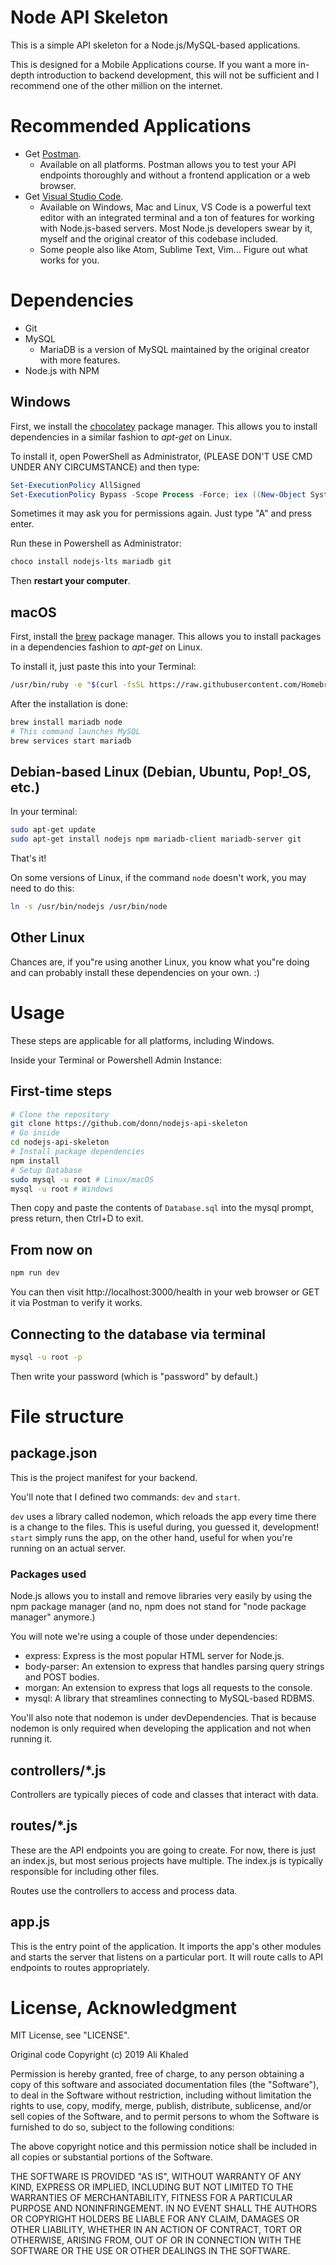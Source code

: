 # Node API Skeleton
This is a simple API skeleton for a Node.js/MySQL-based applications.

This is designed for a Mobile Applications course. If you want a more in-depth introduction to backend development, this will not be sufficient and I recommend one of the other million on the internet.

# Recommended Applications
* Get [Postman](https://www.getpostman.com/downloads/).
    * Available on all platforms. Postman allows you to test your API endpoints thoroughly and without a frontend application or a web browser.
* Get [Visual Studio Code](https://code.visualstudio.com).
    * Available on Windows, Mac and Linux, VS Code is a powerful text editor with an integrated terminal and a ton of features for working with Node.js-based servers. Most Node.js developers swear by it, myself and the original creator of this codebase included.
    * Some people also like Atom, Sublime Text, Vim… Figure out what works for you.

# Dependencies
* Git
* MySQL
    * MariaDB is a version of MySQL maintained by the original creator with more features.
* Node.js with NPM

## Windows
First, we install the [chocolatey](https://chocolatey.org) package manager. This allows you to install dependencies in a similar fashion to *apt-get* on Linux.

To install it, open PowerShell as Administrator, (PLEASE DON'T USE CMD UNDER ANY CIRCUMSTANCE) and then type:
```powershell
Set-ExecutionPolicy AllSigned
Set-ExecutionPolicy Bypass -Scope Process -Force; iex ((New-Object System.Net.WebClient).DownloadString("https://chocolatey.org/install.ps1"))
```

Sometimes it may ask you for permissions again. Just type "A" and press enter.

Run these in Powershell as Administrator:
```powershell
choco install nodejs-lts mariadb git
```

Then **restart your computer**.

## macOS
First, install the [brew](https://brew.sh) package manager. This allows you to install packages in a dependencies fashion to *apt-get* on Linux.

To install it, just paste this into your Terminal:
```bash
/usr/bin/ruby -e "$(curl -fsSL https://raw.githubusercontent.com/Homebrew/install/master/install)"
```

After the installation is done:

```bash
brew install mariadb node
# This command launches MySQL
brew services start mariadb
```

## Debian-based Linux (Debian, Ubuntu, Pop!_OS, etc.)
In your terminal:

```bash
sudo apt-get update
sudo apt-get install nodejs npm mariadb-client mariadb-server git
```

That's it!

On some versions of Linux, if the command `node` doesn't work, you may need to do this:

```bash
ln -s /usr/bin/nodejs /usr/bin/node
```

## Other Linux
Chances are, if you"re using another Linux, you know what you"re doing and can probably install these dependencies on your own. :)

# Usage
These steps are applicable for all platforms, including Windows.

Inside your Terminal or Powershell Admin Instance:
## First-time steps
```bash
# Clone the repository
git clone https://github.com/donn/nodejs-api-skeleton
# Go inside
cd nodejs-api-skeleton
# Install package dependencies
npm install
# Setup Database
sudo mysql -u root # Linux/macOS
mysql -u root # Windows
```

Then copy and paste the contents of `Database.sql` into the mysql prompt, press return, then Ctrl+D to exit.

## From now on
```bash
npm run dev
```

You can then visit http://localhost:3000/health in your web browser or GET it via Postman to verify it works.

## Connecting to the database via terminal

```bash
mysql -u root -p
```

Then write your password (which is "password" by default.)

# File structure
## package.json
This is the project manifest for your backend.

You'll note that I defined two commands: `dev` and `start`.

`dev` uses a library called nodemon, which reloads the app every time there is a change to the files. This is useful during, you guessed it, development! `start` simply runs the app, on the other hand, useful for when you're running on an actual server.

### Packages used
Node.js allows you to install and remove libraries very easily by using the npm package manager (and no, npm does not stand for "node package manager" anymore.)

You will note we're using a couple of those under dependencies:
- express: Express is the most popular HTML server for Node.js.
- body-parser: An extension to express that handles parsing query strings and POST bodies.
- morgan: An extension to express that logs all requests to the console.
- mysql: A library that streamlines connecting to MySQL-based RDBMS.

You'll also note that nodemon is under devDependencies. That is because nodemon is only required when developing the application and not when running it.

## controllers/*.js
Controllers are typically pieces of code and classes that interact with data.

## routes/*.js
These are the API endpoints you are going to create. For now, there is just an index.js, but most serious projects have multiple. The index.js is typically responsible for including other files.

Routes use the controllers to access and process data.

## app.js
This is the entry point of the application. It imports the app's other modules and starts the server that listens on a particular port. It will route calls to API endpoints to routes appropriately.

# License, Acknowledgment
MIT License, see "LICENSE".

Original code Copyright (c) 2019 Ali Khaled

Permission is hereby granted, free of charge, to any person obtaining a copy
of this software and associated documentation files (the "Software"), to deal
in the Software without restriction, including without limitation the rights
to use, copy, modify, merge, publish, distribute, sublicense, and/or sell
copies of the Software, and to permit persons to whom the Software is
furnished to do so, subject to the following conditions:

The above copyright notice and this permission notice shall be included in all
copies or substantial portions of the Software.

THE SOFTWARE IS PROVIDED "AS IS", WITHOUT WARRANTY OF ANY KIND, EXPRESS OR
IMPLIED, INCLUDING BUT NOT LIMITED TO THE WARRANTIES OF MERCHANTABILITY,
FITNESS FOR A PARTICULAR PURPOSE AND NONINFRINGEMENT. IN NO EVENT SHALL THE
AUTHORS OR COPYRIGHT HOLDERS BE LIABLE FOR ANY CLAIM, DAMAGES OR OTHER
LIABILITY, WHETHER IN AN ACTION OF CONTRACT, TORT OR OTHERWISE, ARISING FROM,
OUT OF OR IN CONNECTION WITH THE SOFTWARE OR THE USE OR OTHER DEALINGS IN THE
SOFTWARE.

